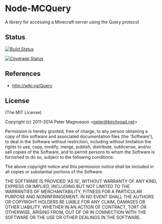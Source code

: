 # Node-MCQuery
A library for accessing a Minecraft server using the Query protocol

## Status
[![Build Status](https://travis-ci.org/kmpm/node-mcquery.svg?branch=master)](https://travis-ci.org/kmpm/node-mcquery)

[![Coverage Status](https://coveralls.io/repos/kmpm/node-mcquery/badge.png)](https://coveralls.io/r/kmpm/node-mcquery)
## References ##
* http://wiki.vg/Query



## License 

(The MIT License)

Copyright (c) 2011-2014 Peter Magnusson &lt;peter@birchroad.net&gt;

Permission is hereby granted, free of charge, to any person obtaining
a copy of this software and associated documentation files (the
'Software'), to deal in the Software without restriction, including
without limitation the rights to use, copy, modify, merge, publish,
distribute, sublicense, and/or sell copies of the Software, and to
permit persons to whom the Software is furnished to do so, subject to
the following conditions:

The above copyright notice and this permission notice shall be
included in all copies or substantial portions of the Software.

THE SOFTWARE IS PROVIDED 'AS IS', WITHOUT WARRANTY OF ANY KIND,
EXPRESS OR IMPLIED, INCLUDING BUT NOT LIMITED TO THE WARRANTIES OF
MERCHANTABILITY, FITNESS FOR A PARTICULAR PURPOSE AND NONINFRINGEMENT.
IN NO EVENT SHALL THE AUTHORS OR COPYRIGHT HOLDERS BE LIABLE FOR ANY
CLAIM, DAMAGES OR OTHER LIABILITY, WHETHER IN AN ACTION OF CONTRACT,
TORT OR OTHERWISE, ARISING FROM, OUT OF OR IN CONNECTION WITH THE
SOFTWARE OR THE USE OR OTHER DEALINGS IN THE SOFTWARE.
